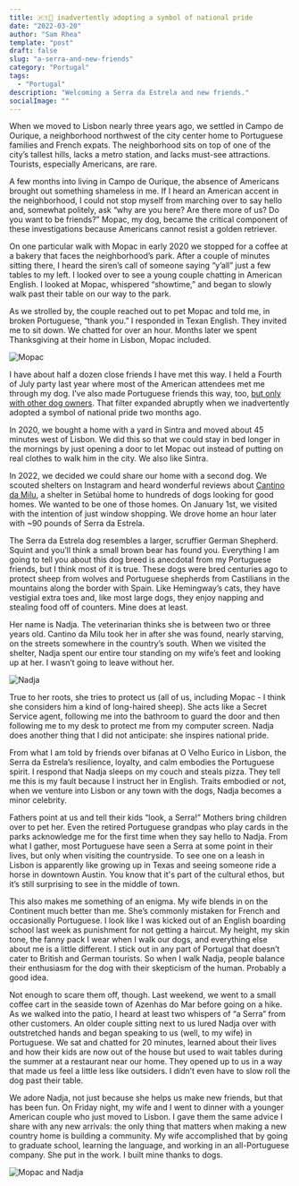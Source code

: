```yaml
---
title: 🇵🇹🐻 inadvertently adopting a symbol of national pride
date: "2022-03-20"
author: "Sam Rhea"
template: "post"
draft: false
slug: "a-serra-and-new-friends"
category: "Portugal"
tags:
  - "Portugal"
description: "Welcoming a Serra da Estrela and new friends."
socialImage: ""
---
```


When we moved to Lisbon nearly three years ago, we settled in Campo de Ourique, a neighborhood northwest of the city center home to Portuguese families and French expats. The neighborhood sits on top of one of the city’s tallest hills, lacks a metro station, and lacks must-see attractions. Tourists, especially Americans, are rare.

A few months into living in Campo de Ourique, the absence of Americans brought out something shameless in me. If I heard an American accent in the neighborhood, I could not stop myself from marching over to say hello and, somewhat politely, ask “why are you here? Are there more of us? Do you want to be friends?” Mopac, my dog, became the critical component of these investigations because Americans cannot resist a golden retriever.

On one particular walk with Mopac in early 2020 we stopped for a coffee at a bakery that faces the neighborhood’s park. After a couple of minutes sitting there, I heard the siren’s call of someone saying “y’all” just a few tables to my left. I looked over to see a young couple chatting in American English. I looked at Mopac, whispered “showtime,” and began to slowly walk past their table on our way to the park.

As we strolled by, the couple reached out to pet Mopac and told me, in broken Portuguese, “thank you.” I responded in Texan English. They invited me to sit down. We chatted for over an hour. Months later we spent Thanksgiving at their home in Lisbon, Mopac included.

![Mopac](../../../static/media/post-images/serra/mopac.jpg)

I have about half a dozen close friends I have met this way. I held a Fourth of July party last year where most of the American attendees met me through my dog. I’ve also made Portuguese friends this way, too, [but only with other dog owners](https://blog.samrhea.com/posts/2020/dog-parties-in-portugal). That filter expanded abruptly when we inadvertently adopted a symbol of national pride two months ago.

In 2020, we bought a home with a yard in Sintra and moved about 45 minutes west of Lisbon. We did this so that we could stay in bed longer in the mornings by just opening a door to let Mopac out instead of putting on real clothes to walk him in the city. We also like Sintra.

In 2022, we decided we could share our home with a second dog. We scouted shelters on Instagram and heard wonderful reviews about [Cantino da Milu](https://www.ocantinhodamilu.com/), a shelter in Setúbal home to hundreds of dogs looking for good homes. We wanted to be one of those homes. On January 1st, we visited with the intention of just window shopping. We drove home an hour later with ~90 pounds of Serra da Estrela.

The Serra da Estrela dog resembles a larger, scruffier German Shepherd. Squint and you’ll think a small brown bear has found you. Everything I am going to tell you about this dog breed is anecdotal from my Portuguese friends, but I think most of it is true. These dogs were bred centuries ago to protect sheep from wolves and Portuguese shepherds from Castilians in the mountains along the border with Spain. Like Hemingway’s cats, they have vestigial extra toes and, like most large dogs, they enjoy napping and stealing food off of counters. Mine does at least.

Her name is Nadja. The veterinarian thinks she is between two or three years old. Cantino da Milu took her in after she was found, nearly starving, on the streets somewhere in the country’s south. When we visited the shelter, Nadja spent our entire tour standing on my wife’s feet and looking up at her. I wasn’t going to leave without her.

![Nadja](../../../static/media/post-images/serra/nadja.jpg)

True to her roots, she tries to protect us (all of us, including Mopac - I think she considers him a kind of long-haired sheep). She acts like a Secret Service agent, following me into the bathroom to guard the door and then following me to my desk to protect me from my computer screen. Nadja does another thing that I did not anticipate: she inspires national pride.

From what I am told by friends over bifanas at O Velho Eurico in Lisbon, the Serra da Estrela’s resilience, loyalty, and calm embodies the Portuguese spirit. I respond that Nadja sleeps on my couch and steals pizza. They tell me this is my fault because I instruct her in English. Traits embodied or not, when we venture into Lisbon or any town with the dogs, Nadja becomes a minor celebrity.

Fathers point at us and tell their kids “look, a Serra!” Mothers bring children over to pet her. Even the retired Portuguese grandpas who play cards in the parks acknowledge me for the first time when they say hello to Nadja. From what I gather, most Portuguese have seen a Serra at some point in their lives, but only when visiting the countryside. To see one on a leash in Lisbon is apparently like growing up in Texas and seeing someone ride a horse in downtown Austin. You know that it's part of the cultural ethos, but it’s still surprising to see in the middle of town.

This also makes me something of an enigma. My wife blends in on the Continent much better than me. She’s commonly mistaken for French and occasionally Portuguese. I look like I was kicked out of an English boarding school last week as punishment for not getting a haircut. My height, my skin tone, the fanny pack I wear when I walk our dogs, and everything else about me is a little different. I stick out in any part of Portugal that doesn’t cater to British and German tourists. So when I walk Nadja, people balance their enthusiasm for the dog with their skepticism of the human. Probably a good idea.

Not enough to scare them off, though. Last weekend, we went to a small coffee cart in the seaside town of Azenhas do Mar before going on a hike. As we walked into the patio, I heard at least two whispers of “a Serra” from other customers. An older couple sitting next to us lured Nadja over with outstretched hands and began speaking to us (well, to my wife) in Portuguese. We sat and chatted for 20 minutes, learned about their lives and how their kids are now out of the house but used to wait tables during the summer at a restaurant near our home. They opened up to us in a way that made us feel a little less like outsiders. I didn’t even have to slow roll the dog past their table.

We adore Nadja, not just because she helps us make new friends, but that has been fun. On Friday night, my wife and I went to dinner with a younger American couple who just moved to Lisbon. I gave them the same advice I share with any new arrivals: the only thing that matters when making a new country home is building a community. My wife accomplished that by going to graduate school, learning the language, and working in an all-Portuguese company. She put in the work. I built mine thanks to dogs.

![Mopac and Nadja](../../../static/media/post-images/serra/mopac-and-nadja.jpg)
